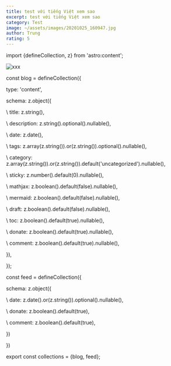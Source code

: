 ```yaml
---
title: test với tiếng Việt xem sao
excerpt: test với tiếng Việt xem sao
category: Test
image: ~/assets/images/20201025_160947.jpg
author: Trung
rating: 5
---
```

import {defineCollection, z} from 'astro:content';



![xxx](/images/457577946_10161931282689727_2029435220945721919_n.jpg "xxx")

const blog = defineCollection({

  type: 'content',

  schema: z.object({

\    title: z.string(),

\    description: z.string().optional().nullable(),

\    date: z.date(),

\    tags: z.array(z.string()).or(z.string()).optional().nullable(),

\    category: z.array(z.string()).or(z.string()).default('uncategorized').nullable(),

\    sticky: z.number().default(0).nullable(),

\    mathjax: z.boolean().default(false).nullable(),

\    mermaid: z.boolean().default(false).nullable(),

\    draft: z.boolean().default(false).nullable(),

\    toc: z.boolean().default(true).nullable(),

\    donate: z.boolean().default(true).nullable(),

\    comment: z.boolean().default(true).nullable(),

  }),

});

const feed = defineCollection({

  schema: z.object({

\    date: z.date().or(z.string()).optional().nullable(),

\    donate: z.boolean().default(true),

\    comment: z.boolean().default(true),

  })

})

export const collections = {blog, feed};
